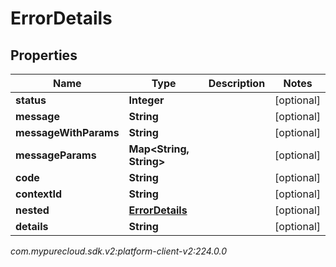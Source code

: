# ErrorDetails


## Properties

| Name | Type | Description | Notes |
| ------------ | ------------- | ------------- | ------------- |
| **status** | **Integer** |  |  [optional] |
| **message** | **String** |  |  [optional] |
| **messageWithParams** | **String** |  |  [optional] |
| **messageParams** | **Map&lt;String, String&gt;** |  |  [optional] |
| **code** | **String** |  |  [optional] |
| **contextId** | **String** |  |  [optional] |
| **nested** | [**ErrorDetails**](ErrorDetails) |  |  [optional] |
| **details** | **String** |  |  [optional] |




_com.mypurecloud.sdk.v2:platform-client-v2:224.0.0_
